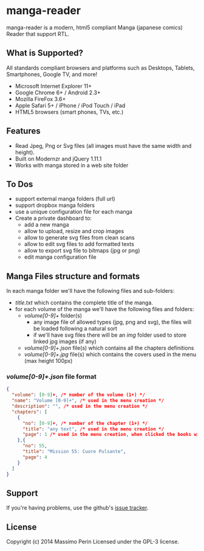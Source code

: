 # manga-reader
manga-reader is a modern, html5 compliant Manga (japanese comics) Reader that support RTL.

## What is Supported?
All standards compliant browsers and platforms such as Desktops, Tablets, Smartphones, Google TV, and more!

* Microsoft Internet Explorer 11+ 
* Google Chrome 6+ / Android 2.3+
* Mozilla FireFox 3.6+
* Apple Safari 5+ / iPhone / iPod Touch / iPad
* HTML5 browsers (smart phones, TVs, etc.)

## Features
* Read Jpeg, Png or Svg files (all images must have the same width and height).
* Built on Modernzr and jQuery 1.11.1
* Works with manga stored in a web site folder

## To Dos
* support external manga folders (full url)
* support dropbox manga folders
* use a unique configuration file for each manga
* Create a private dashboard to: 
	* add a new manga
	* allow to upload, resize and crop images
	* allow to generate svg files from clean scans
	* allow to edit svg files to add formatted texts
	* allow to export svg file to bitmaps (jpg or png)
	* edit manga configuration file

## Manga Files structure and formats

In each manga folder we'll have the following files and sub-folders:
* _title.txt_ which contains the complete title of the manga.
* for each volume of the manga we'll have the following files and folders:
	* _volume[0-9]+_ folder(s)
		* any image file of allowed types (jpg, png and svg), the files will be loaded following a natural sort
		* if we'll have svg files there will be an _img_ folder used to store linked jpg images (if any)
	* _volume[0-9]+.json_ file(s) which contains all the chapters definitions
	* _volume[0-9]+.jpg_ file(s) which contains the covers used in the menu (max height 100px)

### _volume[0-9]+.json_ file format
``` json
{
  "volume": [0-9]+, /* number of the volume (1+) */
  "name": "Volume [0-9]+", /* used in the menu creation */
  "description": "", /* used in the menu creation */
  "chapters": [
    {
      "no": [0-9]+, /* number of the chapter (1+) */
      "title": "any text", /* used in the menu creation */
      "page": 1 /* used in the menu creation, when clicked the books will go to that page */
    },{
      "no": 55, 
      "title": "Mission 55: Cuore Pulsante", 
      "page": 4
    }
  ]
}
```
	

## Support
If you're having problems, use the github's <a href="https://github.com/mperin/manga-reader/issues">issue tracker</a>.

## License
Copyright (c) 2014 Massimo Perin 
Licensed under the GPL-3 license.
